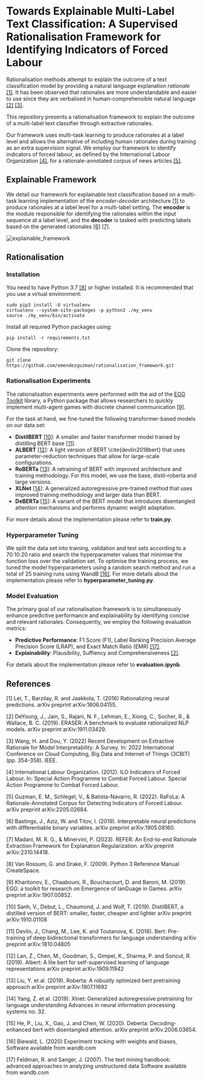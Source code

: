 # Towards Explainable Multi-Label Text Classification: A Supervised Rationalisation Framework for Identifying Indicators of Forced Labour

Rationalisation methods attempt to explain the outcome of a text classification model by providing a natural language explanation *rationale* [[1]](#1). It has been observed that rationales are more understandable and easier to use since they are verbalised in human-comprehensible natural language [[2]](#2) [[3]](#3).

This repository presents a rationalisation framework to explain the outcome of a multi-label text classifier through extractive rationales.

Our framework uses multi-task learning to produce rationales at a label level and allows the alternative of including human rationales during training as an extra supervision signal. We employ our framework to identify indicators of forced labour, as defined by the International Labour Organization [[4]](#4), for a rationale-annotated corpus of news articles [[5]](#5).

## Explainable Framework

We detail our framework for explainable text classification based on a multi-task learning implementation of the *encoder-decoder* architecture [[1]](#1) to produce rationales at a label level for a multi-label setting. The **encoder** is the module responsible for identifying the rationales within the input sequence at a label level, and the **decoder** is tasked with predicting labels based on the generated rationales [[6]](#6) [[7]](#7).

![explainable_framework](https://github.com/emendezguzman/rationalisation_framework/assets/90763977/16139184-338a-46ce-bd12-8c4471ff451c)

## Rationalisation

### Installation

You need to have Python 3.7 [[8]](#8) or higher installed. It is recommended that you use a virtual environment:

```
sudo pip3 install -U virtualenv
virtualenv --system-site-packages -p python3 ./my_venv
source ./my_venv/bin/activate
```

Install all required Python packages using:

```
pip install -r requirements.txt
```

Clone the repository:

```
git clone https://github.com/emendezguzman/rationalisation_framework.git
```

### Rationalisation Experiments

The rationalisation experiments were performed with the aid of the [EGG Toolkit](https://github.com/facebookresearch/EGG) library, a Python package that allows researchers to quickly implement multi-agent games with discrete channel communication [[9]](#9).

For the task at hand, we fine-tuned the following transformer-based models on our data set:
- **DistilBERT** [[10]](#10): A smaller and faster transformer model trained by distilling BERT base [[11]](#11). 
- **ALBERT** [[12]](#12): A light version of BERT \cite{devlin2018bert} that uses parameter-reduction techniques that allow for large-scale configurations.
- **RoBERTa** [[13]](#13): A retraining of BERT with improved architecture and training methodology.  For this model, we use the base, distil-roberta and large versions.
- **XLNet** [[14]](#14): A generalized autoregressive pre-trained method that uses improved training methodology and larger data than BERT.
- **DeBERTa** [[15]](#15): A variant of the BERT model that introduces disentangled attention mechanisms and performs dynamic weight adaptation.

For more details about the implementation please refer to **train.py**.

### Hyperparameter Tuning

We split the data set into training, validation and test sets according to a 70:10:20 ratio and search the hyperparameter values that minimise the function loss over the validation set. To optimise the training process, we tuned the model hyperparameters using a random search method and run a total of 25 training runs using WandB [[16]](#16). For more details about the implementation please refer to **hyperparameter_tuning.py**.

### Model Evaluation

The primary goal of our rationalisation framework is to simultaneously enhance predictive performance and explainability by identifying concise and relevant rationales. Consequently, we employ the following evaluation metrics:
- **Predictive Performance**: F1 Score (F1), Label Ranking Precision Average Precision Score (LRAP), and Exact Match Ratio (EMR) [[17]](#17).
- **Explainability**: Plausibility, Suffiency and Comprehensiveness [[2]](#2).

For details about the implementation please refer to **evaluation.ipynb**.

## References

<a id="1">[1]</a> 
Lei, T., Barzilay, R. and Jaakkola, T. (2016)
Rationalizing neural predictions.
arXiv preprint arXiv:1606.04155.

<a id="2">[2]</a> 
DeYoung, J., Jain, S., Rajani, N. F., Lehman, E., Xiong, C., Socher, R., & Wallace, B. C. (2019).
ERASER: A benchmark to evaluate rationalized NLP models.
arXiv preprint arXiv:1911.03429.

<a id="3">[3]</a> 
Wang, H. and Dou, Y. (2022)
Recent Development on Extractive Rationale for Model Interpretability: A Survey. 
In: 2022 International Conference on Cloud Computing, Big Data and Internet of Things (3CBIT) (pp. 354-358). IEEE.

<a id="4">[4]</a>
International Labour Organization. (2012). 
ILO Indicators of Forced Labour. 
In: Special Action Programme to Combat Forced Labour. Special Action Programme to Combat Forced Labour.

<a id="5">[5]</a>
Guzman, E. M., Schlegel, V., & Batista-Navarro, R. (2022). 
RaFoLa: A Rationale-Annotated Corpus for Detecting Indicators of Forced Labour. 
arXiv preprint arXiv:2205.02684.

<a id="6">[6]</a>
Bastings, J., Aziz, W. and Titov, I. (2019). 
Interpretable neural predictions with differentiable binary variables. 
arXiv preprint arXiv:1905.08160.

<a id="7">[7]</a>
Madani, M. R. G., & Minervini, P. (2023). 
REFER: An End-to-end Rationale Extraction Framework for Explanation Regularization. 
arXiv preprint arXiv:2310.14418.

<a id="8">[8]</a>
Van Rossum, G. and Drake, F. (2009).
Python 3 Reference Manual
CreateSpace.

<a id="9">[9]</a>
Kharitonov, E., Chaabouni, R., Bouchacourt, D. and Baroni, M. (2019). 
EGG: a toolkit for research on Emergence of lanGuage in Games.
arXiv preprint arXiv:1907.00852.

<a id="10">[10]</a>
Sanh, V., Debut, L., Chaumond, J. and Wolf, T. (2019).
DistilBERT, a distilled version of BERT: smaller, faster, cheaper and lighter
arXiv preprint arXiv:1910.01108

<a id="11">[11]</a>
Devlin, J., Chang, M., Lee, K. and Toutanova, K. (2018).
Bert: Pre-training of deep bidirectional transformers for language understanding
arXiv preprint arXiv:1810.04805

<a id="12">[12]</a>
Lan, Z., Chen, M., Goodman, S., Gimpel, K., Sharma, P. and Soricut, R. (2019).
Albert: A lite bert for self-supervised learning of language representations
arXiv preprint arXiv:1909.11942

<a id="13">[13]</a>
Liu, Y. et al. (2019).
Roberta: A robustly optimized bert pretraining approach
arXiv preprint arXiv:1907.11692

<a id="14">[14]</a>
Yang, Z. et al. (2019).
Xlnet: Generalized autoregressive pretraining for language understanding
Advances in neural information processing systems no. 32.

<a id="15">[15]</a>
He, P., Liu, X., Gao, J. and Chen, W. (2020). 
Deberta: Decoding-enhanced bert with disentangled attention. 
arXiv preprint arXiv:2006.03654.

<a id="16">[16]</a>
Biewald, L. (2020)
Experiment tracking with weights and biases, 
Software available from wandb.com

<a id="17">[17]</a>
Feldman, R. and Sanger, J. (2007).
The text mining handbook: advanced approaches in analyzing unstructured data
Software available from wandb.com
